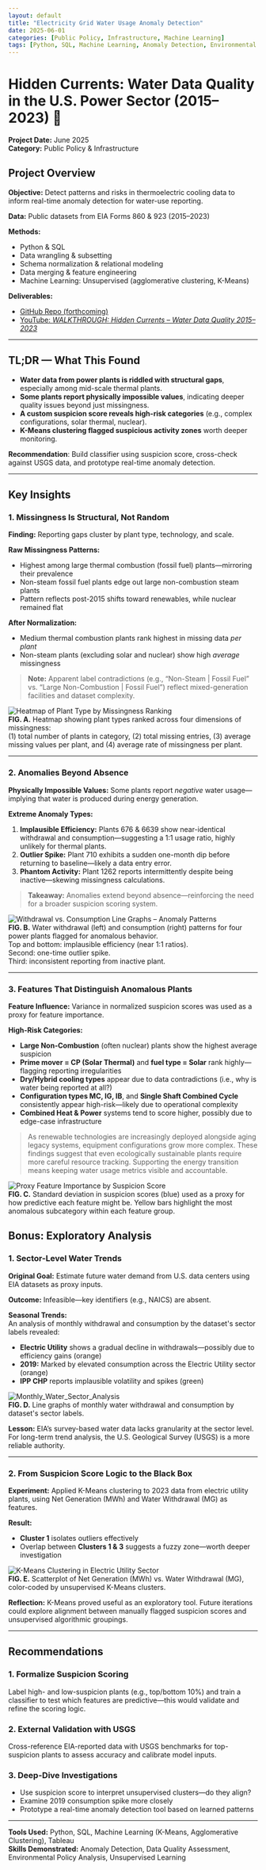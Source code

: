 ```yaml
---
layout: default
title: "Electricity Grid Water Usage Anomaly Detection"
date: 2025-06-01
categories: [Public Policy, Infrastructure, Machine Learning]
tags: [Python, SQL, Machine Learning, Anomaly Detection, Environmental Data, Public Policy]
---
```


# Hidden Currents: Water Data Quality in the U.S. Power Sector (2015–2023) 🌊

**Project Date:** June 2025  
**Category:** Public Policy & Infrastructure  

## Project Overview

**Objective:** Detect patterns and risks in thermoelectric cooling data to inform real-time anomaly detection for water-use reporting.

**Data:** Public datasets from EIA Forms 860 & 923 (2015–2023)

**Methods:**
- Python & SQL
- Data wrangling & subsetting
- Schema normalization & relational modeling
- Data merging & feature engineering
- Machine Learning: Unsupervised (agglomerative clustering, K-Means)

**Deliverables:**
- [GitHub Repo (forthcoming)](link-placeholder)
- [YouTube: *WALKTHROUGH: Hidden Currents – Water Data Quality 2015–2023*](link-placeholder)

---
## TL;DR — What This Found

- **Water data from power plants is riddled with structural gaps**, especially among mid-scale thermal plants.
- **Some plants report physically impossible values**, indicating deeper quality issues beyond just missingness.
- **A custom suspicion score reveals high-risk categories** (e.g., complex configurations, solar thermal, nuclear).
- **K-Means clustering flagged suspicious activity zones** worth deeper monitoring.

**Recommendation**: Build classifier using suspicion score, cross-check against USGS data, and prototype real-time anomaly detection.

---

## Key Insights

### 1. Missingness Is Structural, Not Random

**Finding:** Reporting gaps cluster by plant type, technology, and scale.

**Raw Missingness Patterns:**
- Highest among large thermal combustion (fossil fuel) plants—mirroring their prevalence
- Non-steam fossil fuel plants edge out large non-combustion steam plants
- Pattern reflects post-2015 shifts toward renewables, while nuclear remained flat

**After Normalization:**
- Medium thermal combustion plants rank highest in missing data *per plant*
- Non-steam plants (excluding solar and nuclear) show high *average* missingness

> **Note:** Apparent label contradictions (e.g., “Non-Steam | Fossil Fuel” vs. “Large Non-Combustion | Fossil Fuel”) reflect mixed-generation facilities and dataset complexity.

![Heatmap of Plant Type by Missingness Ranking](assets/img/missingness_ranking_heatmap.png)  
**FIG. A.** Heatmap showing plant types ranked across four dimensions of missingness:  
(1) total number of plants in category, (2) total missing entries, (3) average missing values per plant, and (4) average rate of missingness per plant.

---

### 2. Anomalies Beyond Absence

**Physically Impossible Values:** Some plants report *negative* water usage—implying that water is produced during energy generation.

**Extreme Anomaly Types:**

1. **Implausible Efficiency:** Plants 676 & 6639 show near-identical withdrawal and consumption—suggesting a 1:1 usage ratio, highly unlikely for thermal plants.  
2. **Outlier Spike:** Plant 710 exhibits a sudden one-month dip before returning to baseline—likely a data entry error.  
3. **Phantom Activity:** Plant 1262 reports intermittently despite being inactive—skewing missingness calculations.

> **Takeaway:** Anomalies extend beyond absence—reinforcing the need for a broader suspicion scoring system.

![Withdrawal vs. Consumption Line Graphs – Anomaly Patterns](assets/img/withdraw_v_consump_anomalies.png)  
**FIG. B.** Water withdrawal (left) and consumption (right) patterns for four power plants flagged for anomalous behavior.  
Top and bottom: implausible efficiency (near 1:1 ratios).  
Second: one-time outlier spike.  
Third: inconsistent reporting from inactive plant.

---

### 3. Features That Distinguish Anomalous Plants

**Feature Influence:** Variance in normalized suspicion scores was used as a proxy for feature importance.

**High-Risk Categories:**
- **Large Non-Combustion** (often nuclear) plants show the highest average suspicion  
- **Prime mover = CP (Solar Thermal)** and **fuel type = Solar** rank highly—flagging reporting irregularities  
- **Dry/Hybrid cooling types** appear due to data contradictions (i.e., why is water being reported at all?)  
- **Configuration types MC, IG, IB**, and **Single Shaft Combined Cycle** consistently appear high-risk—likely due to operational complexity  
- **Combined Heat & Power** systems tend to score higher, possibly due to edge-case infrastructure

> As renewable technologies are increasingly deployed alongside aging legacy systems, equipment configurations grow more complex. These findings suggest that even ecologically sustainable plants require more careful resource tracking. Supporting the energy transition means keeping water usage metrics visible and accountable.

![Proxy Feature Importance by Suspicion Score](assets/img/proxy_feature_importance.png)  
**FIG. C.** Standard deviation in suspicion scores (blue) used as a proxy for how predictive each feature might be. Yellow bars highlight the most anomalous subcategory within each feature group.

## Bonus: Exploratory Analysis

### 1. Sector-Level Water Trends

**Original Goal:** Estimate future water demand from U.S. data centers using EIA datasets as proxy inputs.

**Outcome:** Infeasible—key identifiers (e.g., NAICS) are absent.

**Seasonal Trends:**  
An analysis of monthly withdrawal and consumption by the dataset's sector labels revealed:
- **Electric Utility** shows a gradual decline in withdrawals—possibly due to efficiency gains (orange)  
- **2019:** Marked by elevated consumption across the Electric Utility sector (orange)  
- **IPP CHP** reports implausible volatility and spikes (green)

![Monthly_Water_Sector_Analysis](assets/img/monthly_water_sector.png)  
**FIG. D.** Line graphs of monthly water withdrawal and consumption by dataset's sector labels.

**Lesson:** EIA’s survey-based water data lacks granularity at the sector level. For long-term trend analysis, the U.S. Geological Survey (USGS) is a more reliable authority.

---

### 2. From Suspicion Score Logic to the Black Box

**Experiment:** Applied K-Means clustering to 2023 data from electric utility plants, using Net Generation (MWh) and Water Withdrawal (MG) as features.

**Result:**
- **Cluster 1** isolates outliers effectively  
- Overlap between **Clusters 1 & 3** suggests a fuzzy zone—worth deeper investigation

![K-Means Clustering in Electric Utility Sector](assets/img/k_means_electric_utility.png)  
**FIG. E.** Scatterplot of Net Generation (MWh) vs. Water Withdrawal (MG), color-coded by unsupervised K-Means clusters.

**Reflection:** K-Means proved useful as an exploratory tool. Future iterations could explore alignment between manually flagged suspicion scores and unsupervised algorithmic groupings.

---

## Recommendations

### 1. Formalize Suspicion Scoring

Label high- and low-suspicion plants (e.g., top/bottom 10%) and train a classifier to test which features are predictive—this would validate and refine the scoring logic.

### 2. External Validation with USGS

Cross-reference EIA-reported data with USGS benchmarks for top-suspicion plants to assess accuracy and calibrate model inputs.

### 3. Deep-Dive Investigations

- Use suspicion score to interpret unsupervised clusters—do they align?
- Examine 2019 consumption spike more closely
- Prototype a real-time anomaly detection tool based on learned patterns

---

**Tools Used:** Python, SQL, Machine Learning (K-Means, Agglomerative Clustering), Tableau  
**Skills Demonstrated:** Anomaly Detection, Data Quality Assessment, Environmental Policy Analysis, Unsupervised Learning
